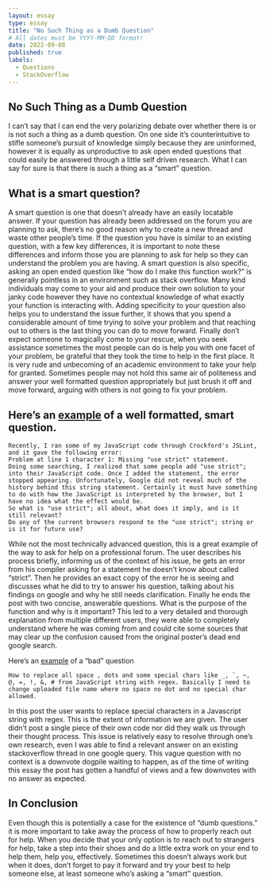 ```yaml
---
layout: essay
type: essay
title: "No Such Thing as a Dumb Question"
# All dates must be YYYY-MM-DD format!
date: 2022-09-08
published: true
labels:
  - Questions
  - StackOverflow
---
```


## No Such Thing as a Dumb Question

I can’t say that I can end the very polarizing debate over whether there is or is not such a thing as a dumb question. On one side it’s counterintuitive to stifle someone’s pursuit of knowledge simply because they are uninformed, however it is equally as unproductive to ask open ended questions that could easily be answered through a little self driven research. What I can say for sure is that there is such a thing as a “smart” question. 

## What is a smart question? 

A smart question is one that doesn’t already have an easily locatable answer. If your question has already been addressed on the forum you are planning to ask, there’s no good reason why to create a new thread and waste other people’s time. If the question you have is similar to an existing question, with a few key differences, it is important to note these differences and inform those you are planning to ask for help so they can understand the problem you are having. A smart question is also specific, asking an open ended question like “how do I make this function work?” is generally pointless in an environment such as stack overflow. Many kind individuals may come to your aid and produce their own solution to your janky code however they have no contextual knowledge of what exactly your function is interacting with. Adding specificity to your question also helps you to understand the issue further, it shows that you spend a considerable amount of time trying to solve your problem and that reaching out to others is the last thing you can do to move forward. Finally don’t expect someone to magically come to your rescue, when you seek assistance sometimes the most people can do is help you with one facet of your problem, be grateful that they took the time to help in the first place. It is very rude and unbecoming of an academic environment to take your help for granted. Sometimes people may not hold this same air of politeness and answer your well formatted question appropriately but just brush it off and move forward, arguing with others is not going to fix your problem. 

## Here’s an [example](https://stackoverflow.com/questions/1335851/what-does-use-strict-do-in-javascript-and-what-is-the-reasoning-behind-it) of a well formatted, smart question.

```
Recently, I ran some of my JavaScript code through Crockford's JSLint, and it gave the following error:
Problem at line 1 character 1: Missing "use strict" statement.
Doing some searching, I realized that some people add "use strict"; into their JavaScript code. Once I added the statement, the error stopped appearing. Unfortunately, Google did not reveal much of the history behind this string statement. Certainly it must have something to do with how the JavaScript is interpreted by the browser, but I have no idea what the effect would be.
So what is "use strict"; all about, what does it imply, and is it still relevant?
Do any of the current browsers respond to the "use strict"; string or is it for future use?
```
While not the most technically advanced question, this is a great example of the way to ask for help on a professional forum. The user describes his process briefly, informing us of the context of his issue, he gets an error from his compiler asking for a statement he doesn’t know about called “strict”. Then he provides an exact copy of the error he is seeing and discusses what he did to try to answer his question, talking about his findings on google and why he still needs clarification. Finally he ends the post with two concise, answerable questions. What is the purpose of the function and why is it important? This led to a very detailed and thorough explanation from multiple different users, they were able to completely understand where he was coming from and could cite some sources that may clear up the confusion caused from the original poster’s dead end google search. 

Here’s an [example](https://stackoverflow.com/questions/73659822/how-to-replace-all-space-dots-and-some-special-chars-like) of a “bad” question

```How to replace all space , dots and some special chars like _, `, ~, @, =, !, &, # from JavaScript string with regex. Basically I need to change uploaded file name where no space no dot and no special char allowed.```

In this post the user wants to replace special characters in a Javascript string with regex. This is the extent of information we are given. The user didn’t post a single piece of their own code nor did they walk us through their thought process. This issue is relatively easy to resolve through one’s own research, even I was able to find a relevant answer on an existing stackoverflow thread in one google query. This vague question with no context is a downvote dogpile waiting to happen, as of the time of writing this essay the post has gotten a handful of views and a few downvotes with no answer as expected. 

## In Conclusion
Even though this is potentially a case for the existence of “dumb questions.” it is more important to take away the process of how to properly reach out for help. When you decide that your only option is to reach out to strangers for help, take a step into their shoes and do a little extra work on your end to help them, help you, effectively. Sometimes this doesn’t always work but when it does, don’t forget to pay it forward and try your best to help someone else, at least someone who’s asking a “smart” question. 
